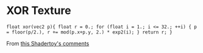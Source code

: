 # XOR Texture

``float xor(vec2 p){
    float r = 0.;
	for (float i = 1.; i <= 32.; ++i) {
        p = floor(p/2.),
	r += mod(p.x+p.y, 2.) * exp2(i);
	}
    return r;
}``

From [this Shadertoy's comments](https://www.shadertoy.com/view/ltsGzN)
